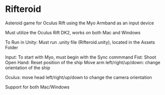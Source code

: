 Rifteroid
=========

Asteroid game for Oculus Rift using the Myo Armband as an input device

Must utilize the Oculus Rift DK2, works on both Mac and Windows

To Run in Unity: Must run .unity file (Rifteroid.unity), located in the Assets Folder

Input:
To start with Myo, must begin with the Sync commmand
Fist: Shoot
Open Hand: Reset position of the ship
Move arm left/right/up/down: change orientation of the ship

Oculus: move head left/right/up/down to change the camera orientation

Support for both Mac/Windows

